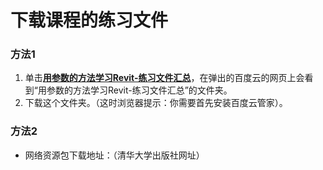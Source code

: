 # 下载课程的练习文件

### 方法1

1. 单击[**用参数的方法学习Revit-练习文件汇总**](http://pan.baidu.com/s/1sksRZCp)，在弹出的百度云的网页上会看到“用参数的方法学习Revit-练习文件汇总”的文件夹。
2. 下载这个文件夹。（这时浏览器提示：你需要首先安装百度云管家）。

### 方法2

- 网络资源包下载地址：（清华大学出版社网址）